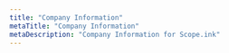 ```yaml
---
title: "Company Information"
metaTitle: "Company Information"
metaDescription: "Company Information for Scope.ink"
---
```

